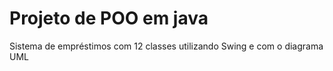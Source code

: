 # Projeto de POO em java
 Sistema de empréstimos com 12 classes utilizando Swing e com o diagrama UML
